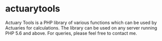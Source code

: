 # actuarytools
Actuary Tools is a PHP library of various functions which can be used by Actuaries for calculations. The library can be used on any server running PHP 5.6 and above. For queries, please feel free to contact me.
